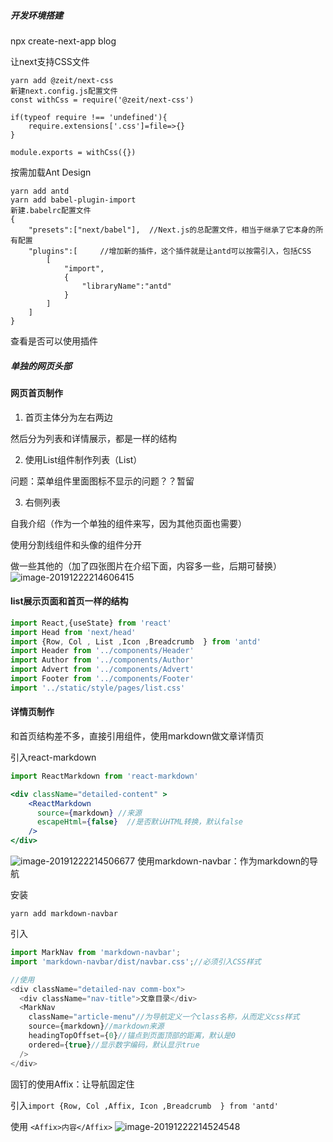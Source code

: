 ##### 开发环境搭建

npx create-next-app blog

让next支持CSS文件

```
yarn add @zeit/next-css
新建next.config.js配置文件
const withCss = require('@zeit/next-css')

if(typeof require !== 'undefined'){
    require.extensions['.css']=file=>{}
}

module.exports = withCss({})
```

按需加载Ant Design

```
yarn add antd 
yarn add babel-plugin-import
新建.babelrc配置文件
{
    "presets":["next/babel"],  //Next.js的总配置文件，相当于继承了它本身的所有配置
    "plugins":[     //增加新的插件，这个插件就是让antd可以按需引入，包括CSS
        [
            "import",
            {
                "libraryName":"antd"
            }
        ]
    ]
}
```

查看是否可以使用插件
##### 单独的网页头部

#### 网页首页制作

1. 首页主体分为左右两边

然后分为列表和详情展示，都是一样的结构

2. 使用List组件制作列表（List）

问题：菜单组件里面图标不显示的问题？？暂留

3. 右侧列表

自我介绍（作为一个单独的组件来写，因为其他页面也需要）

使用分割线组件和头像的组件分开

做一些其他的（加了四张图片在介绍下面，内容多一些，后期可替换）
![image-20191222214606415](C:\Users\lenovo\AppData\Roaming\Typora\typora-user-images\image-20191222214606415.png)
#### list展示页面和首页一样的结构

```js
import React,{useState} from 'react'
import Head from 'next/head'
import {Row, Col , List ,Icon ,Breadcrumb  } from 'antd'
import Header from '../components/Header'
import Author from '../components/Author'
import Advert from '../components/Advert'
import Footer from '../components/Footer'
import '../static/style/pages/list.css'
```

#### 详情页制作

和首页结构差不多，直接引用组件，使用markdown做文章详情页

引入react-markdown

```js
import ReactMarkdown from 'react-markdown'
```

```jsx
<div className="detailed-content" >
    <ReactMarkdown 
      source={markdown} //来源
      escapeHtml={false}  //是否默认HTML转换，默认false
    />
</div>
```
![image-20191222214506677](C:\Users\lenovo\AppData\Roaming\Typora\typora-user-images\image-20191222214506677.png)
使用markdown-navbar：作为markdown的导航

安装

```
yarn add markdown-navbar
```

引入

```js
import MarkNav from 'markdown-navbar';
import 'markdown-navbar/dist/navbar.css';//必须引入CSS样式
```

```js
//使用
<div className="detailed-nav comm-box">
  <div className="nav-title">文章目录</div>
  <MarkNav
    className="article-menu"//为导航定义一个class名称，从而定义css样式
    source={markdown}//markdown来源
	headingTopOffset={0}//锚点到页面顶部的距离，默认是0
    ordered={true}//显示数字编码，默认显示true
  />
</div>
```

固钉的使用Affix：让导航固定住

引入`import {Row, Col ,Affix, Icon ,Breadcrumb  } from 'antd'`

使用 `<Affix>内容</Affix>`
![image-20191222214524548](C:\Users\lenovo\AppData\Roaming\Typora\typora-user-images\image-20191222214524548.png)